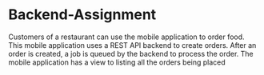 # Backend-Assignment
Customers of a restaurant can use the mobile application to order food. This mobile application uses a REST API backend to create orders. After  an order is created, a job is queued by the backend to process the order. The mobile application has a view to listing all the orders being placed
